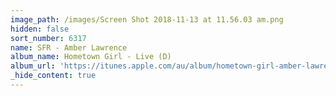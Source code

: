 ```yaml
---
image_path: /images/Screen Shot 2018-11-13 at 11.56.03 am.png
hidden: false
sort_number: 6317
name: SFR - Amber Lawrence
album_name: Hometown Girl - Live (D)
album_url: 'https://itunes.apple.com/au/album/hometown-girl-amber-lawrence-live/1039798162'
_hide_content: true
---
```


